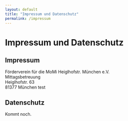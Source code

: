 ```yaml
---
layout: default
title: "Impressum und Datenschutz"
permalink: /impressum
---
```


# Impressum und Datenschutz

## Impressum

Förderverein für die MoMi Heiglhofstr. München e.V.<br>
Mittagsbetreuung<br>
Heiglhofstr. 63<br>
81377 München
test


## Datenschutz

Kommt noch.


